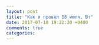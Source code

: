 ```yaml
---
layout: post
title: "Как я провёл 18 июля, Вт"
date: 2017-07-18 19:22:20 +0400
comments: true
categories: 
---
```

